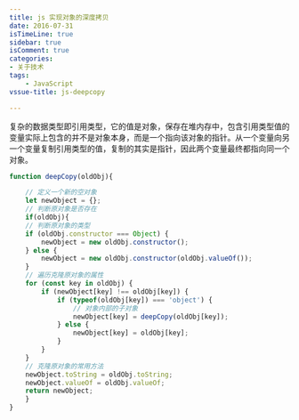 ```yaml
---
title: js 实现对象的深度拷贝
date: 2016-07-31
isTimeLine: true
sidebar: true
isComment: true
categories:
- 关于技术
tags: 
	- JavaScript
vssue-title: js-deepcopy

---
```


复杂的数据类型即引用类型，它的值是对象，保存在堆内存中，包含引用类型值的变量实际上包含的并不是对象本身，而是一个指向该对象的指针。从一个变量向另一个变量复制引用类型的值，复制的其实是指针，因此两个变量最终都指向同一个对象。

<!-- more -->

```js
function deepCopy(oldObj){

    // 定义一个新的空对象
    let newObject = {};
    // 判断原对象是否存在
    if(oldObj){
    // 判断原对象的类型
    if (oldObj.constructor === Object) {
        newObject = new oldObj.constructor();
    } else {
        newObject = new oldObj.constructor(oldObj.valueOf());
    }
    // 遍历克隆原对象的属性
    for (const key in oldObj) {
        if (newObject[key] !== oldObj[key]) {
            if (typeof(oldObj[key]) === 'object') {
                // 对象内部的子对象
                newObject[key] = deepCopy(oldObj[key]);
            } else {
                newObject[key] = oldObj[key];
            }
        }
    }
    // 克隆原对象的常用方法
    newObject.toString = oldObj.toString;
    newObject.valueOf = oldObj.valueOf;
    return newObject;
    }
}
```